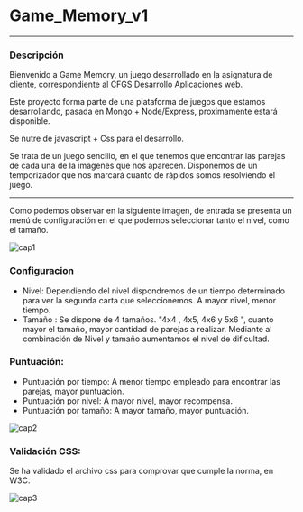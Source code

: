# Game_Memory_v1
<hr>

### Descripción

Bienvenido a Game Memory, un juego desarrollado en la asignatura de cliente, correspondiente al CFGS Desarrollo Aplicaciones web.

Este proyecto forma parte de una plataforma de juegos que estamos desarrollando, pasada en Mongo + Node/Express, proximamente estará disponible.

Se nutre de javascript + Css para el desarrollo. 

Se trata de un juego sencillo, en el que tenemos que encontrar las parejas de cada una de la imagenes que nos aparecen. Disponemos de un temporizador que nos marcará cuanto de rápidos somos resolviendo el juego.
<hr>

Como podemos observar en la siguiente imagen, de entrada se presenta un menú de configuración en el que podemos seleccionar tanto el nivel, como el tamaño.

![cap1](https://user-images.githubusercontent.com/62303274/141761480-3bea8166-5514-4339-a62c-68c6d84a928f.png)

### Configuracion
  - Nivel: Dependiendo del nivel dispondremos de un tiempo determinado para ver la segunda carta que seleccionemos. A mayor nivel, menor tiempo.
  - Tamaño : Se dispone de 4 tamaños. "4x4 , 4x5, 4x6 y 5x6 ", cuanto mayor el tamaño, mayor cantidad de parejas a realizar.
Mediante al combinación de Nivel y tamaño aumentamos el nivel de dificultad.

### Puntuación:

  - Puntuación por tiempo: A menor tiempo empleado para encontrar las parejas, mayor puntuación.
  - Puntuación por nivel: A mayor nivel, mayor recompensa.
  - Puntuación por tamaño: A mayor tamaño, mayor puntuación.

![cap2](https://user-images.githubusercontent.com/62303274/141761512-da2109c2-d2ff-44f0-86ce-747796bac360.png)

### Validación CSS:
Se ha validado el archivo css para comprovar que cumple la norma, en W3C.

![cap3](https://user-images.githubusercontent.com/62303274/141768535-25304f4f-2780-4523-91ca-11aa6941797c.png)

